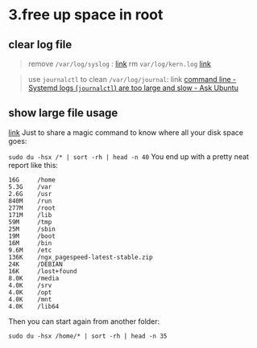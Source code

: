 3.free up space in root
========================

clear log file
---
> remove `/var/log/syslog`  : [link](https://askubuntu.com/questions/746535/var-log-syslog-growing-indefinitely-in-size)
> rm `var/log/kern.log` [link](https://askubuntu.com/questions/239455/how-do-i-stop-var-log-kern-log-1-from-consuming-all-my-disk-space)

> use `journalctl` to clean `/var/log/journal`:
link [command line - Systemd logs (`journalctl`) are too large and slow - Ask Ubuntu](https://askubuntu.com/questions/1012912/systemd-logs-journalctl-are-too-large-and-slow/1012913#1012913)


show large file usage
---
[link](https://askubuntu.com/questions/266825/what-do-i-do-when-my-root-filesystem-is-full/885214#885214)
Just to share a magic command to know where all your disk space goes:

`sudo du -hsx /* | sort -rh | head -n 40`
You end up with a pretty neat report like this:
```
16G     /home
5.3G    /var
2.6G    /usr
840M    /run
277M    /root
171M    /lib
59M     /tmp
25M     /sbin
19M     /boot
16M     /bin
9.6M    /etc
136K    /ngx_pagespeed-latest-stable.zip
24K     /DEBIAN
16K     /lost+found
8.0K    /media
4.0K    /srv
4.0K    /opt
4.0K    /mnt
4.0K    /lib64
```
Then you can start again from another folder:

`sudo du -hsx /home/* | sort -rh | head -n 35`